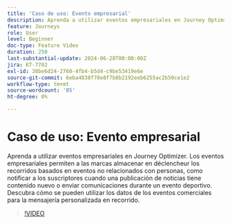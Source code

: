 ```yaml
---
title: 'Caso de uso: Evento empresarial'
description: Aprenda a utilizar eventos empresariales en Journey Optimizer. Descubra cómo se pueden utilizar los datos de los eventos comerciales para la mensajería personalizada en recorrido.
feature: Journeys
role: User
level: Beginner
doc-type: Feature Video
duration: 250
last-substantial-update: 2024-06-28T00:00:00Z
jira: KT-7702
exl-id: 38be6d24-2760-4fb4-b5d4-c9be53419e6e
source-git-commit: 6eba4838f70e8f7b8b2192eeb6255ac2b50ce1e2
workflow-type: tm+mt
source-wordcount: '85'
ht-degree: 0%

---
```



# Caso de uso: Evento empresarial

Aprenda a utilizar eventos empresariales en Journey Optimizer. Los eventos empresariales permiten a las marcas almacenar en déclencheur los recorridos basados en eventos no relacionados con personas, como notificar a los suscriptores cuando una publicación de noticias tiene contenido nuevo o enviar comunicaciones durante un evento deportivo. Descubra cómo se pueden utilizar los datos de los eventos comerciales para la mensajería personalizada en recorrido.

>[!VIDEO](https://video.tv.adobe.com/v/334234/?learn=on)
